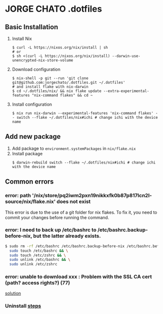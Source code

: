 # JORGE CHATO .dotfiles

## Basic Installation

1. Install Nix
    ```shell
    $ curl -L https://nixos.org/nix/install | sh
    # or
    $ sh <(curl -L https://nixos.org/nix/install) --darwin-use-unencrypted-nix-store-volume
    ```
2. Download configuration
    ```shell
    $ nix-shell -p git --run 'git clone git@github.com:jorgechato/.dotfiles.git ~/.dotfiles'
    # and install flake with nix-darwin
    $ cd ~/.dotfiles/nix/ && nix flake update --extra-experimental-features "nix-command flakes" && cd ~
    ```
3. Install configuration
    ```shell
    $ nix run nix-darwin --experimental-features 'nix-command flakes' -- switch --flake ~/.dotfiles/nix#ichi # change ichi with the device name
    ```

## Add new package

1. Add package to `environment.systemPackages` in `nix/flake.nix`
2. Install package
    ```shell
    $ darwin-rebuild switch --flake ~/.dotfiles/nix#ichi # change ichi with the device name
    ```

## Common errors

### error: path '/nix/store/pq2iwm2pxn19nikkxfk0b87p817lcn2l-source/nix/flake.nix' does not exist

This error is due to the use of a git folder for nix flakes. To fix it, you need to commit your changes before running the command.

### error: I need to back up /etc/bashrc to /etc/bashrc.backup-before-nix, but the latter already exists.

```bash
$ sudo rm -rf /etc/bashrc /etc/bashrc.backup-before-nix /etc/bashrc.before-nix-darwin /etc/bash.bashrc.backup-before-nix /etc/zshrc /etc/zshrc.backup-before-nix && \
  sudo touch /etc/bashrc && \
  sudo touch /etc/zshrc && \
  sudo unlink /etc/bashrc && \
  sudo unlink /etc/zshrc
```

### error: unable to download xxx : Problem with the SSL CA cert (path? access rights?) (77)

[solution](https://github.com/NixOS/nix/issues/3261)

### Uninstall [steps](https://github.com/NixOS/nix/blob/master/doc/manual/source/installation/uninstall.md)
